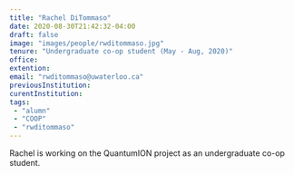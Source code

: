 ```yaml
---
title: "Rachel DiTommaso"
date: 2020-08-30T21:42:32-04:00
draft: false
image: "images/people/rwditommaso.jpg"
tenure: "Undergraduate co-op student (May - Aug, 2020)"
office:
extention:
email: "rwditommaso@uwaterloo.ca"
previousInstitution: 
curentInstitution: 
tags:
 - "alumn"
 - "COOP"
 - "rwditommaso"
---
```


Rachel is working on the QuantumION project as an undergraduate co-op student.